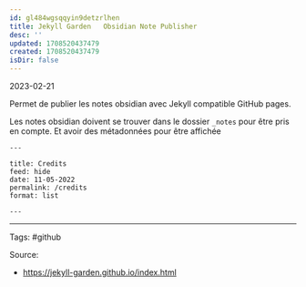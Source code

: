 ```yaml
---
id: gl484wgsqqyin9detzrlhen
title: Jekyll Garden   Obsidian Note Publisher
desc: ''
updated: 1708520437479
created: 1708520437479
isDir: false
---
```

2023-02-21

Permet de publier les notes obsidian avec Jekyll compatible GitHub pages.

Les notes obsidian doivent se trouver dans le dossier `_notes` pour être pris en compte.
Et avoir des métadonnées pour être affichée

```
---

title: Credits
feed: hide
date: 11-05-2022
permalink: /credits
format: list

---
```


--- 
Tags: #github 

Source:
- https://jekyll-garden.github.io/index.html

